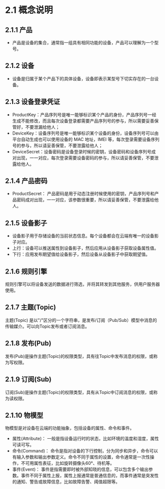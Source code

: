 # 2.1 概念说明

## 2.1.1 产品

* 产品是设备的集合，通常指一组具有相同功能的设备，产品可以理解为一个型号。

## 2.1.2 设备

* 设备是归属于某个产品下的具体设备，设备即表示某型号下切实存在的一台设备。

## 2.1.3 设备登录凭证

* ProductKey：产品序列号是唯一能够标识某个产品的身份，产品序列号一经生成不能修改，而且每次设备登录都需要产品序列号的参与，所以需要妥善保管好，不要泄漏给他人；
* DeviceKey：设备序列号是唯一能够标识某个设备的身份，设备序列号可以由平台自动生成也可以使用设备的 MAC 地址，IMEI 等，每次登录需要设备序列号的参与，所以请妥善保管，不要泄露给他人；
* DeviceSecret：设备密码是设备登录时候的密钥，设备密码和设备序列号成对出现，一一对应，每次登录需要设备密码的参与，所以请妥善保管，不要泄露给他人。

## 2.1.4 产品密码

* ProductSecret： 产品密码是用于动态注册时候使用的密钥，产品序列号和产品密码成对出现，一一对应，该参数很重要，所以请妥善保管，不要泄露给他人。

## 2.1.5 设备影子

* 设备影子用于存储设备的当前状态信息。每个设备都会在云端有唯一的设备影子对应。
* 上行：设备可以推送属性到设备影子，然后应用从设备影子获取设备属性值。
* 下行：应用发布期望值给设备影子，然后设备从设备影子中获取期望值。

## 2.1.6 规则引擎

规则引擎可以将设备发送的数据进行筛选，并将其转发到其他服务，供用户服务器使用。

## 2.1.7 主题(Topic)

主题(Topic) 是以"/"区分的一个字符串，是发布/订阅（Pub/Sub）模型中消息的传输媒介。可以向Topic发布或者订阅消息。

## 2.1.8 发布(Pub)

发布(Pub)是操作主题(Topic)的权限类型，具有往Topic中发布消息的权限，或称为写权限。

## 2.1.9 订阅(Sub)

订阅(Sub)是操作主题(Topic)的权限类型，具有从Topic中订阅消息的权限，或称为读权限。

## 2.1.10 物模型

物模型是对设备在云端的功能抽象，包括设备的属性、命令和事件。

* 属性(Attribute)： 一般是指设备运行时的状态，比如环境的温度和湿度，属性可读可写。
* 命令(Command)： 命令是指对设备的下行控制，分为同步和异步，命令可以有输入参数和输出参数定义。命令不同于属性的设置，命令通常是一次性操作，不可用属性表征，比如旋转摄像头60°、待机等。
* 事件(Event)： 事件是指需要即时被外部知晓的信息，可以包含多个输出参数。事件不同于属性上报，属性上报通常是普通信息的，而事件通常是突发性的通知、警告或故障信息，比如故障告警、阈值超限等。
